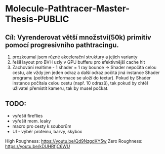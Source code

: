 # Molecule-Pathtracer-Master-Thesis-PUBLIC
## Cíl: Vyrenderovat větší množství(50k) primitiv pomocí progresivního pathtracingu.
1. prozkoumal jsem různé akcelerační struktury a jejich varianty
2. řešil layout pro BVH uzly v GPU bufferu pro efektivnější cache hit
3. Zachování realtime - 1 shader = 1 ray bounce -> Shader nepočítá celou cestu, ale vždy jen jeden odraz a další odraz počítá jiná instance Shader programu (potřebné informace se uloží do textur). Pokud by Shader instance počítala celou cestu (např. 10 odrazů), tak pokud by chtěl uživatel přemístit kameru, tak by musel počkat.


## TODO:
- vyřešit fireflies
- vyřešit mem. leaky
- macro pro cesty k souborům
- UI - výběr proteinu, barvy, skybox

High Roughness: https://youtu.be/Qd9NzgdKY5w
Zero Roughness: https://youtu.be/kDUHRfjC6WU